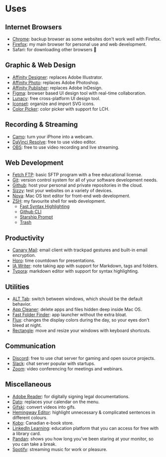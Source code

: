 # Uses

## Internet Browsers

- [Chrome](https://www.google.com/chrome/): backup browser as some websites don't work well with Firefox.
- [Firefox](https://www.mozilla.org/en-CA): my main browser for personal use and web development.
- Safari: for downloading other browsers 🤣

## Graphic & Web Design

- [Affinity Designer](https://affinity.serif.com/en-us/designer/): replaces Adobe Illustrator.
- [Affinity Photo](https://affinity.serif.com/en-us/photo/): replaces Adobe Photoshop.
- [Affinity Publisher](https://affinity.serif.com/en-us/publisher/): replaces Adobe InDesign.
- [Figma](https://www.figma.com/): browser based UI design tool with real-time collaboration.
- [Lunacy](https://icons8.com/lunacy): free cross-platform UI design tool.
- [Iconset](https://iconset.io/): organize and import SVG icons.
- [Color Picker](https://sindresorhus.com/system-color-picker): color picker with support for LCH.

## Recording & Streaming

- [Camo](https://reincubate.com/camo/): turn your iPhone into a webcam.
- [DaVinci Resolve](https://www.blackmagicdesign.com/ca/products/davinciresolve): free to use video editor.
- [OBS](https://obsproject.com/): free to use video recording and live streaming.

## Web Development

- [Fetch FTP](https://fetchsoftworks.com/): basic SFTP program with a free educational license.
- [Git](https://git-scm.com/): version control system for all of your software development needs.
- [Github](https://github.com): host your personal and private repositories in the cloud.
- [Sizzy](https://sizzy.co/): test your websites on a variety of devices.
- [Nova](https://nova.app/): Mac OS text editor for front-end web development.
- [ZSH](https://www.zsh.org/): my favourite shell for web development.
	- [Fast Syntax Highlighting](https://github.com/z-shell/F-Sy-H)
	- [Github CLI](https://cli.github.com/)
	- [Starship Prompt](https://starship.rs/)
	- [Trash](https://github.com/sindresorhus/macos-trash)

## Productivity

- [Canary Mail](https://canarymail.io/): email client with trackpad gestures and built-in email encryption.
- [Horo](https://matthewpalmer.net/horo-free-timer-mac/): time countdown for presentations.
- [IA Writer](https://ia.net/writer): note taking app with support for Markdown, tags and folders.
- [Typora](https://typora.io/): markdown editor with support for syntax highlighting.

## Utilities

- [ALT Tab](https://github.com/lwouis/alt-tab-macos): switch between windows, which should be the default behavior.
- [App Cleaner](https://freemacsoft.net/appcleaner/): delete apps and files hidden deep inside Mac OS.
- [Fast Folder Finder](https://matthewpalmer.net/fastfolderfinder/): app launcher without the extra bloat.
- [Flux](https://justgetflux.com/): changes the display colors during the day, so your eyes don't bleed at night.
- [Rectangle](https://rectangleapp.com/): move and resize your windows with keyboard shortcuts.

## Communication

- [Discord](https://discord.com/): free to use chat server for gaming and open source projects.
- [Slack](https://slack.com/downloads/mac): chat server popular with startups.
- [Zoom](https://zoom.us/): video conferencing for meetings and webinars.

## Miscellaneous

- [Adobe Reader](https://get.adobe.com/ca/reader/): for digitally signing legal documentations.
- [Dato](https://sindresorhus.com/dato): replaces your calendar on the menu.
- [Gifski](https://sindresorhus.com/gifski): convert videos into gifs.
- [Hemingway Editor](https://hemingwayapp.com/): highlight unnecessary & complicated sentences in different colours.
- [Kobo](https://www.kobo.com/ca/en): Canadian e-book store.
- [LinkedIn Learning](https://www.linkedin.com/learning): education platform that you can access for free with a library card.
- [Pandan](https://sindresorhus.com/pandan): shows you how long you've been staring at your monitor, so you can take a break.
- [Spotify](https://open.spotify.com/): streaming music for work or pleasure.
